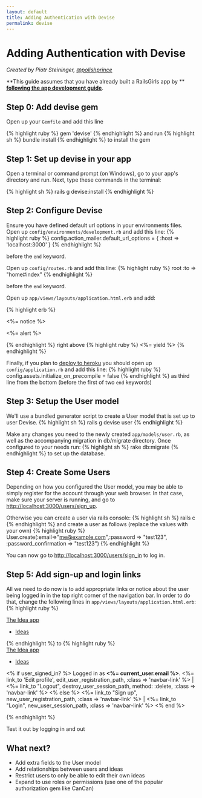 ```yaml
---
layout: default
title: Adding Authentication with Devise
permalink: devise
---
```


# Adding Authentication with Devise

*Created by Piotr Steininger, [@polishprince](https://twitter.com/polishprince)*

**This guide assumes that you have already built a RailsGirls app by ** [**following the app development guide**](/app).


## Step 0: Add devise gem

Open up your `Gemfile` and add this line

{% highlight ruby %}
gem 'devise'
{% endhighlight %}
and run
{% highlight sh %}
bundle install
{% endhighlight %}
to install the gem

## Step 1: Set up devise in your app

Open a terminal or command prompt (on Windows), go to your app's directory and run. Next, type these commands in the terminal:

{% highlight sh %}
rails g devise:install
{% endhighlight %}



## Step 2: Configure Devise

Ensure you have defined default url options in your environments files. Open up `config/environments/development.rb` and add this line:
{% highlight ruby %}
   config.action_mailer.default_url_options = { :host => 'localhost:3000' }
{% endhighlight %}

before the `end` keyword.

Open up `config/routes.rb` and add this line:
{% highlight ruby %}
   root :to => "home#index"
{% endhighlight %}

before the `end` keyword.

Open up `app/views/layouts/application.html.erb` and add:

{% highlight erb %}
    <p class="notice"><%= notice %></p>
    <p class="alert"><%= alert %></p>
{% endhighlight %}
right above
{% highlight ruby %}
   <%= yield %>
{% endhighlight %}

Finally, if you plan to [deploy to heroku](/heroku) you should open up `config/application.rb` and add this line:
{% highlight ruby %}
  config.assets.initialize_on_precompile = false
{% endhighlight %}
as third line from the bottom (before the first of two `end` keywords)

## Step 3: Setup the User model

We'll use a bundled generator script to create a User model that is set up to user Devise.
{% highlight sh %}
   rails g devise user
{% endhighlight %}

Make any changes you need to the newly created `app/models/user.rb`, as well as the accompanying migration in db/migrate directory.
Once configured to your needs run:
{% highlight sh %}
  rake db:migrate
{% endhighlight %}
to set up the database.

## Step 4: Create Some Users

Depending on how you configured the User model, you may be able to simply register for the account through your web browser.
In that case, make sure your server is running, and go to [http://localhost:3000/users/sign_up](http://localhost:3000/users/sign_up).

Otherwise you can create a user via rails console:
{% highlight sh %}
 rails c
{% endhighlight %}
and create a user as follows (replace the values with your own)
{% highlight ruby %}
 User.create(:email=>"me@example.com",:password => "test123", :password_confirmation => "test123")
{% endhighlight %}

You can now go to [http://localhost:3000/users/sign_in](http://localhost:3000/users/sign_in) to log in.

## Step 5: Add sign-up and login links

All we need to do now is to add appropriate links or notice about the user being logged in in the top right corner of the navigation bar.
In order to do that, change the following lines in `app/views/layouts/application.html.erb`:
{% highlight ruby %}
<div class="navbar navbar-fixed-top">
  <div class="navbar-inner">
    <div class="container">
      <a class="brand" href="/">The Idea app</a>
      <ul class="nav">
        <li class="active"><a href="/ideas">Ideas</a></li>
      </ul>
    </div>
  </div>
</div>
{% endhighlight %}
to
{% highlight ruby %}
<div class="navbar navbar-fixed-top">
  <div class="navbar-inner">
    <div class="container">
      <a class="brand" href="/">The Idea app</a>
      <ul class="nav">
        <li class="active"><a href="/ideas">Ideas</a></li>
      </ul>
      <p class="navbar-text pull-right">
        <% if user_signed_in? %>
          Logged in as <strong><%= current_user.email %></strong>.
          <%= link_to 'Edit profile', edit_user_registration_path, :class => 'navbar-link' %> |
          <%= link_to "Logout", destroy_user_session_path, method: :delete, :class => 'navbar-link'  %>
        <% else %>
          <%= link_to "Sign up", new_user_registration_path, :class => 'navbar-link'  %> |
          <%= link_to "Login", new_user_session_path, :class => 'navbar-link'  %>
        <% end %>
      </p>
    </div>
  </div>
</div>
{% endhighlight %}

Test it out by logging in and out

## What next?

* Add extra fields to the User model
* Add relationships between users and ideas
* Restrict users to only be able to edit their own ideas
* Expand to use roles or permissions (use one of the popular authorization gem like CanCan)


